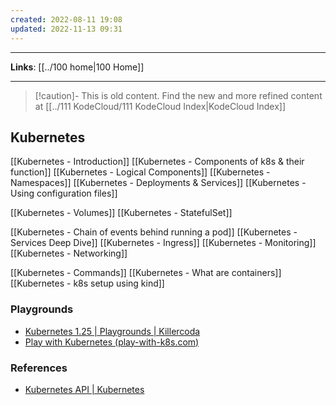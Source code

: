 ```yaml
---
created: 2022-08-11 19:08
updated: 2022-11-13 09:31
---
```

---
**Links**: [[../100 home|100 Home]]

---
> [!caution]- This is old content. Find the new and more refined content at [[../111 KodeCloud/111 KodeCloud Index|KodeCloud Index]]

## Kubernetes
[[Kubernetes - Introduction]]
[[Kubernetes - Components of k8s & their function]]
[[Kubernetes - Logical Components]]
[[Kubernetes - Namespaces]]
[[Kubernetes - Deployments & Services]]
[[Kubernetes - Using configuration files]]

[[Kubernetes - Volumes]]
[[Kubernetes - StatefulSet]]

[[Kubernetes - Chain of events behind running a pod]]
[[Kubernetes - Services Deep Dive]]
[[Kubernetes - Ingress]]
[[Kubernetes - Monitoring]]
[[Kubernetes - Networking]]

[[Kubernetes - Commands]]
[[Kubernetes - What are containers]]
[[Kubernetes - k8s setup using kind]]

### Playgrounds
- [Kubernetes 1.25 | Playgrounds | Killercoda](https://killercoda.com/playgrounds/scenario/kubernetes)
- [Play with Kubernetes (play-with-k8s.com)](https://labs.play-with-k8s.com/)

### References
- [Kubernetes API | Kubernetes](https://kubernetes.io/docs/reference/kubernetes-api/)
